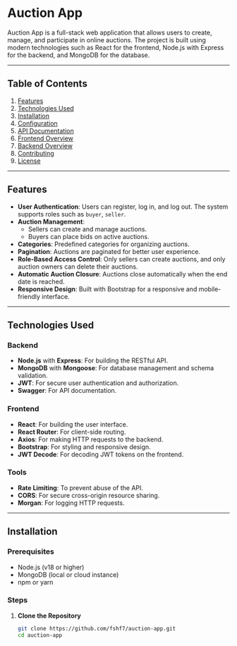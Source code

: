 # Auction App

Auction App is a full-stack web application that allows users to create, manage, and participate in online auctions. The project is built using modern technologies such as React for the frontend, Node.js with Express for the backend, and MongoDB for the database.

---

## Table of Contents

1. [Features](#features)
2. [Technologies Used](#technologies-used)
3. [Installation](#installation)
4. [Configuration](#configuration)
5. [API Documentation](#api-documentation)
6. [Frontend Overview](#frontend-overview)
7. [Backend Overview](#backend-overview)
8. [Contributing](#contributing)
9. [License](#license)

---

## Features

- **User Authentication**: Users can register, log in, and log out. The system supports roles such as `buyer`, `seller`.
- **Auction Management**:
  - Sellers can create and manage auctions.
  - Buyers can place bids on active auctions.
- **Categories**: Predefined categories for organizing auctions.
- **Pagination**: Auctions are paginated for better user experience.
- **Role-Based Access Control**: Only sellers can create auctions, and only auction owners can delete their auctions.
- **Automatic Auction Closure**: Auctions close automatically when the end date is reached.
- **Responsive Design**: Built with Bootstrap for a responsive and mobile-friendly interface.

---

## Technologies Used

### Backend
- **Node.js** with **Express**: For building the RESTful API.
- **MongoDB** with **Mongoose**: For database management and schema validation.
- **JWT**: For secure user authentication and authorization.
- **Swagger**: For API documentation.

### Frontend
- **React**: For building the user interface.
- **React Router**: For client-side routing.
- **Axios**: For making HTTP requests to the backend.
- **Bootstrap**: For styling and responsive design.
- **JWT Decode**: For decoding JWT tokens on the frontend.

### Tools
- **Rate Limiting**: To prevent abuse of the API.
- **CORS**: For secure cross-origin resource sharing.
- **Morgan**: For logging HTTP requests.

---

## Installation

### Prerequisites
- Node.js (v18 or higher)
- MongoDB (local or cloud instance)
- npm or yarn

### Steps

1. **Clone the Repository**
   ```bash
   git clone https://github.com/fshf7/auction-app.git
   cd auction-app
